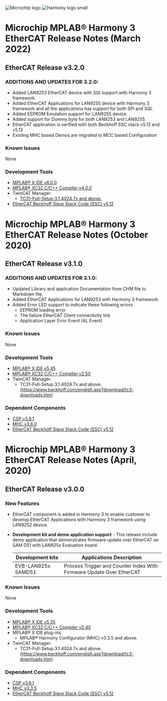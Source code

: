 ![Microchip logo](https://raw.githubusercontent.com/wiki/Microchip-MPLAB-Harmony/Microchip-MPLAB-Harmony.github.io/images/microchip_logo.png)
![Harmony logo small](https://raw.githubusercontent.com/wiki/Microchip-MPLAB-Harmony/Microchip-MPLAB-Harmony.github.io/images/microchip_mplab_harmony_logo_small.png)

# Microchip MPLAB® Harmony 3 EtherCAT Release Notes  (March 2022)
## EtherCAT Release v3.2.0
### ADDITIONS AND UPDATES FOR  3.2.0:
- Added LAN9253 EtherCAT device with SQI support with Harmony 3 framework.
- Added EtherCAT Applications for LAN9255 device with Harmony 3 framework and all the applications has support for both SPI and SQI.
- Added EEPROM Emulation support for LAN9255 device.
- Added support for Dummy byte for both LAN9253 and LAN9255.
- EtherCAT application is verified with both Beckhoff SSC stack v5.12 and v5.13
- Existing MHC based Demos are migrated to MCC based Configuration

### Known Issues
None

### Development Tools

* [MPLAB® X IDE v6.0.0](https://www.microchip.com/mplab/mplab-x-ide)
* [MPLAB® XC32 C/C++ Compiler v4.0.0](https://www.microchip.com/mplab/compilers)
* TwinCAT Manager:
    * [TC31-Full-Setup.3.1.4024.7x and above.](https://www.beckhoff.com/english.asp?download/tc3-downloads.htm)
* [EtherCAT Beckhoff Slave Stack Code (SSC) v5.12](https://www.ethercat.org/en/downloads/downloads_01DCC32A10294F2EA866F7E46FB0285F.htm)

# Microchip MPLAB® Harmony 3 EtherCAT Release Notes  (October 2020)
## EtherCAT Release v3.1.0
### ADDITIONS AND UPDATES FOR  3.1.0:
- Updated Library and application Documentation  from CHM file to Markdown file.
- Added EtherCAT Applications for LAN9253 with Harmony 3 framework.
- Added Error LED support to indicate these following errors
	* EEPROM loading error
    * The failure EtherCAT Client connectivity link
    * Application Layer Error Event (AL Event)

### Known Issues
None

### Development Tools

* [MPLAB® X IDE v5.45](https://www.microchip.com/mplab/mplab-x-ide)
* [MPLAB® XC32 C/C++ Compiler v2.50](https://www.microchip.com/mplab/compilers)
* TwinCAT Manager:
    * TC31-Full-Setup.3.1.4024.7x and above. (https://www.beckhoff.com/english.asp?download/tc3-downloads.htm)

### Dependent Components
* [CSP v3.8.1](https://github.com/Microchip-MPLAB-Harmony/csp/tree/v3.8.1)
* [MHC v3.6.0](https://github.com/Microchip-MPLAB-Harmony/mhc/tree/v3.6.0)
* [EtherCAT Beckhoff Slave Stack Code (SSC) v5.12](https://www.ethercat.org/en/downloads/downloads_01DCC32A10294F2EA866F7E46FB0285F.htm)

# Microchip MPLAB® Harmony 3 EtherCAT Release Notes (April, 2020)
## EtherCAT Release v3.0.0

### New Features
- EtherCAT component is added in Harmony 3 to enable customer to develop EtherCAT Applications with Harmony 3 framework using LAN9252 device.

- **Development kit and demo application support** - This release include demo application that demonstrates firmware update over EtherCAT on SAM D51 with LAN925x Evaluation board.

	| Development kits   	| Applications Description												|
	| ---					| ---																	|
	| EVB-LAN925x SAMD51	| Process Trigger and Counter Index With Firmware Update Over EtherCAT	|


### Known Issues

None

### Development Tools

* [MPLAB® X IDE v5.35](https://www.microchip.com/mplab/mplab-x-ide)
* [MPLAB® XC32 C/C++ Compiler v2.40](https://www.microchip.com/mplab/compilers)
* MPLAB® X IDE plug-ins:
    * MPLAB® Harmony Configurator (MHC) v3.3.5 and above.
* TwinCAT Manager:
    * TC31-Full-Setup.3.1.4024.7x and above. (https://www.beckhoff.com/english.asp?download/tc3-downloads.htm)

### Dependent Components
* [CSP v3.6.1](https://github.com/Microchip-MPLAB-Harmony/csp/tree/v3.6.1)
* [MHC v3.3.5](https://github.com/Microchip-MPLAB-Harmony/mhc/tree/v3.3.5)
* [EtherCAT Beckhoff Slave Stack Code (SSC) v5.12](https://www.ethercat.org/en/downloads/downloads_01DCC32A10294F2EA866F7E46FB0285F.htm)
